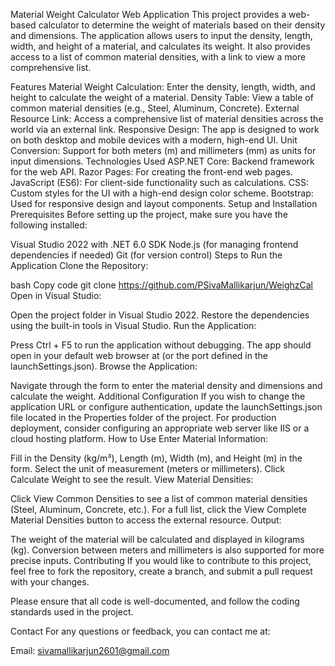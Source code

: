Material Weight Calculator Web Application
This project provides a web-based calculator to determine the weight of materials based on their density and dimensions. The application allows users to input the density, length, width, and height of a material, and calculates its weight. It also provides access to a list of common material densities, with a link to view a more comprehensive list.

Features
Material Weight Calculation: Enter the density, length, width, and height to calculate the weight of a material.
Density Table: View a table of common material densities (e.g., Steel, Aluminum, Concrete).
External Resource Link: Access a comprehensive list of material densities across the world via an external link.
Responsive Design: The app is designed to work on both desktop and mobile devices with a modern, high-end UI.
Unit Conversion: Support for both meters (m) and millimeters (mm) as units for input dimensions.
Technologies Used
ASP.NET Core: Backend framework for the web API.
Razor Pages: For creating the front-end web pages.
JavaScript (ES6): For client-side functionality such as calculations.
CSS: Custom styles for the UI with a high-end design color scheme.
Bootstrap: Used for responsive design and layout components.
Setup and Installation
Prerequisites
Before setting up the project, make sure you have the following installed:

Visual Studio 2022 with .NET 6.0 SDK
Node.js (for managing frontend dependencies if needed)
Git (for version control)
Steps to Run the Application
Clone the Repository:

bash
Copy code
git clone https://github.com/PSivaMallikarjun/WeighzCal
Open in Visual Studio:

Open the project folder in Visual Studio 2022.
Restore the dependencies using the built-in tools in Visual Studio.
Run the Application:

Press Ctrl + F5 to run the application without debugging.
The app should open in your default web browser at  (or the port defined in the launchSettings.json).
Browse the Application:

Navigate through the form to enter the material density and dimensions and calculate the weight.
Additional Configuration
If you wish to change the application URL or configure authentication, update the launchSettings.json file located in the Properties folder of the project.
For production deployment, consider configuring an appropriate web server like IIS or a cloud hosting platform.
How to Use
Enter Material Information:

Fill in the Density (kg/m³), Length (m), Width (m), and Height (m) in the form.
Select the unit of measurement (meters or millimeters).
Click Calculate Weight to see the result.
View Material Densities:

Click View Common Densities to see a list of common material densities (Steel, Aluminum, Concrete, etc.).
For a full list, click the View Complete Material Densities button to access the external resource.
Output:

The weight of the material will be calculated and displayed in kilograms (kg).
Conversion between meters and millimeters is also supported for more precise inputs.
Contributing
If you would like to contribute to this project, feel free to fork the repository, create a branch, and submit a pull request with your changes.

Please ensure that all code is well-documented, and follow the coding standards used in the project.

Contact
For any questions or feedback, you can contact me at:

Email: sivamallikarjun2601@gmail.com
